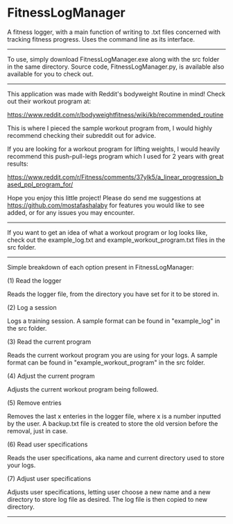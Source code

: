# FitnessLogManager
A fitness logger, with a main function of writing to .txt files concerned with tracking fitness progress. Uses the command line as its interface.
 
***

To use, simply download FitnessLogManager.exe along with the src folder in the same directory. Source code, FitnessLogManager.py, is available also available for you to check out.

***

This application was made with Reddit's bodyweight Routine in mind! Check out their workout program at:

https://www.reddit.com/r/bodyweightfitness/wiki/kb/recommended_routine

This is where I pieced the sample workout program from, I would highly recommend checking their subreddit out for advice.

If you are looking for a workout program for lifting weights, I would heavily recommend this push-pull-legs program which I used for 2 years with great results:

https://www.reddit.com/r/Fitness/comments/37ylk5/a_linear_progression_based_ppl_program_for/

Hope you enjoy this little project! Please do send me suggestions at https://github.com/mostafashalaby for features you would like to see added, or for any issues you may encounter.

***

If you want to get an idea of what a workout program or log looks like, check out the example_log.txt and example_workout_program.txt files in the src folder.

***
Simple breakdown of each option present in FitnessLogManager:

(1) Read the logger

Reads the logger file, from the directory you have set for it to be stored in.

(2) Log a session

Logs a training session. A sample format can be found in "example_log" in the src folder.

(3) Read the current program

Reads the current workout program you are using for your logs. A sample format can be found in "example_workout_program" in the src folder.

(4) Adjust the current program

Adjusts the current workout program being followed.

(5) Remove entries

Removes the last x enteries in the logger file, where x is a number inputted by the user. A backup.txt file is created to store the old version before the removal, just in case.

(6) Read user specifications

Reads the user specifications, aka name and current directory used to store your logs.

(7) Adjust user specifications

Adjusts user specifications, letting user choose a new name and a new directory to store log file as desired. The log file is then copied to new directory.

***
